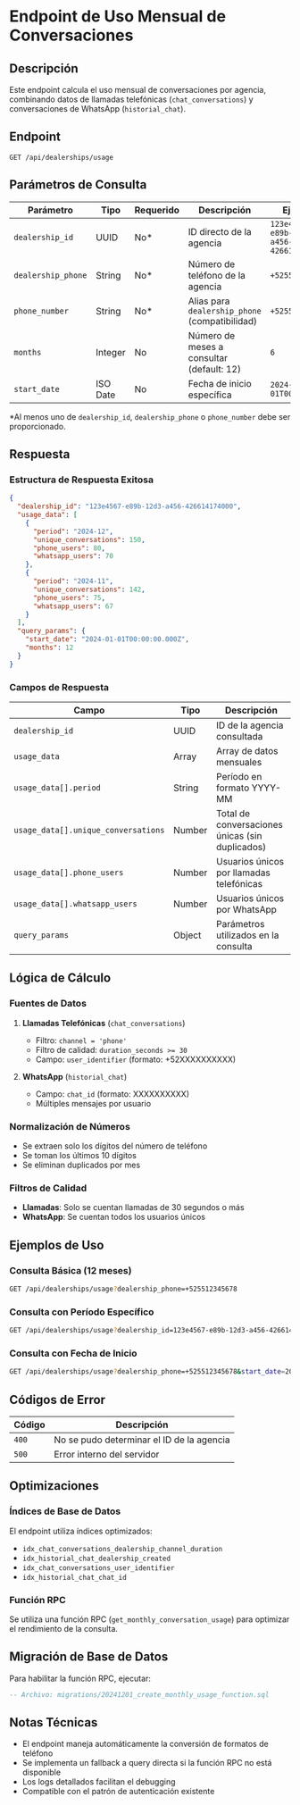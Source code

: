 # Endpoint de Uso Mensual de Conversaciones

## Descripción
Este endpoint calcula el uso mensual de conversaciones por agencia, combinando datos de llamadas telefónicas (`chat_conversations`) y conversaciones de WhatsApp (`historial_chat`).

## Endpoint
```
GET /api/dealerships/usage
```

## Parámetros de Consulta

| Parámetro | Tipo | Requerido | Descripción | Ejemplo |
|-----------|------|-----------|-------------|---------|
| `dealership_id` | UUID | No* | ID directo de la agencia | `123e4567-e89b-12d3-a456-426614174000` |
| `dealership_phone` | String | No* | Número de teléfono de la agencia | `+525512345678` |
| `phone_number` | String | No* | Alias para `dealership_phone` (compatibilidad) | `+525512345678` |
| `months` | Integer | No | Número de meses a consultar (default: 12) | `6` |
| `start_date` | ISO Date | No | Fecha de inicio específica | `2024-01-01T00:00:00Z` |

*Al menos uno de `dealership_id`, `dealership_phone` o `phone_number` debe ser proporcionado.

## Respuesta

### Estructura de Respuesta Exitosa
```json
{
  "dealership_id": "123e4567-e89b-12d3-a456-426614174000",
  "usage_data": [
    {
      "period": "2024-12",
      "unique_conversations": 150,
      "phone_users": 80,
      "whatsapp_users": 70
    },
    {
      "period": "2024-11",
      "unique_conversations": 142,
      "phone_users": 75,
      "whatsapp_users": 67
    }
  ],
  "query_params": {
    "start_date": "2024-01-01T00:00:00.000Z",
    "months": 12
  }
}
```

### Campos de Respuesta

| Campo | Tipo | Descripción |
|-------|------|-------------|
| `dealership_id` | UUID | ID de la agencia consultada |
| `usage_data` | Array | Array de datos mensuales |
| `usage_data[].period` | String | Período en formato YYYY-MM |
| `usage_data[].unique_conversations` | Number | Total de conversaciones únicas (sin duplicados) |
| `usage_data[].phone_users` | Number | Usuarios únicos por llamadas telefónicas |
| `usage_data[].whatsapp_users` | Number | Usuarios únicos por WhatsApp |
| `query_params` | Object | Parámetros utilizados en la consulta |

## Lógica de Cálculo

### Fuentes de Datos
1. **Llamadas Telefónicas** (`chat_conversations`)
   - Filtro: `channel = 'phone'`
   - Filtro de calidad: `duration_seconds >= 30`
   - Campo: `user_identifier` (formato: +52XXXXXXXXXX)

2. **WhatsApp** (`historial_chat`)
   - Campo: `chat_id` (formato: XXXXXXXXXX)
   - Múltiples mensajes por usuario

### Normalización de Números
- Se extraen solo los dígitos del número de teléfono
- Se toman los últimos 10 dígitos
- Se eliminan duplicados por mes

### Filtros de Calidad
- **Llamadas**: Solo se cuentan llamadas de 30 segundos o más
- **WhatsApp**: Se cuentan todos los usuarios únicos

## Ejemplos de Uso

### Consulta Básica (12 meses)
```bash
GET /api/dealerships/usage?dealership_phone=+525512345678
```

### Consulta con Período Específico
```bash
GET /api/dealerships/usage?dealership_id=123e4567-e89b-12d3-a456-426614174000&months=6
```

### Consulta con Fecha de Inicio
```bash
GET /api/dealerships/usage?dealership_phone=+525512345678&start_date=2024-06-01T00:00:00Z&months=3
```

## Códigos de Error

| Código | Descripción |
|--------|-------------|
| `400` | No se pudo determinar el ID de la agencia |
| `500` | Error interno del servidor |

## Optimizaciones

### Índices de Base de Datos
El endpoint utiliza índices optimizados:
- `idx_chat_conversations_dealership_channel_duration`
- `idx_historial_chat_dealership_created`
- `idx_chat_conversations_user_identifier`
- `idx_historial_chat_chat_id`

### Función RPC
Se utiliza una función RPC (`get_monthly_conversation_usage`) para optimizar el rendimiento de la consulta.

## Migración de Base de Datos

Para habilitar la función RPC, ejecutar:
```sql
-- Archivo: migrations/20241201_create_monthly_usage_function.sql
```

## Notas Técnicas

- El endpoint maneja automáticamente la conversión de formatos de teléfono
- Se implementa un fallback a query directa si la función RPC no está disponible
- Los logs detallados facilitan el debugging
- Compatible con el patrón de autenticación existente 
